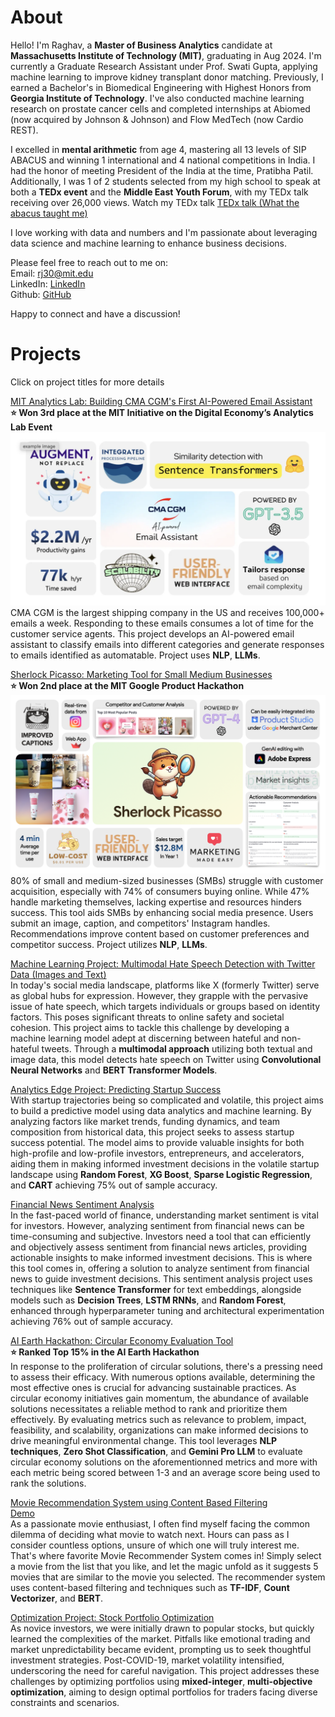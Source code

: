 # About
Hello! I'm Raghav, a **Master of Business Analytics** candidate at **Massachusetts Institute of Technology (MIT)**, graduating in Aug 2024. I'm currently a Graduate Research Assistant under Prof. Swati Gupta, applying machine learning to improve kidney transplant donor matching. Previously, I earned a Bachelor's in Biomedical Engineering with Highest Honors from **Georgia Institute of Technology**. I've also conducted machine learning research on prostate cancer cells and completed internships at Abiomed (now acquired by Johnson & Johnson) and Flow MedTech (now Cardio REST). 

I excelled in **mental arithmetic** from age 4, mastering all 13 levels of SIP ABACUS and winning 1 international and 4 national competitions in India. I had the honor of meeting President of the India at the time, Pratibha Patil. Additionally, I was 1 of 2 students selected from my high school to speak at both a **TEDx event** and the **Middle East Youth Forum**, with my TEDx talk receiving over 26,000 views. Watch my TEDx talk [TEDx talk (What the abacus taught me)](https://www.youtube.com/watch?v=7EYWHe1yyjM) <br>

I love working with data and numbers and I'm passionate about leveraging data science and machine learning to enhance business decisions.<br>

Please feel free to reach out to me on:<br>
Email: rj30@mit.edu<br>
LinkedIn: [LinkedIn](https://www.linkedin.com/in/rrmj/)<br>
Github: [GitHub](https://github.com/raghavmanoharanjayanthi30)<br>

Happy to connect and have a discussion!

# Projects
Click on project titles for more details<br>

[MIT Analytics Lab: Building CMA CGM's First AI-Powered Email Assistant](alab.md) <br>
**⭐ Won 3rd place at the MIT Initiative on the Digital Economy’s Analytics Lab Event <br>**
![Profile Picture](pictures/summary.jpg)
CMA CGM is the largest shipping company in the US and receives 100,000+ emails a week. Responding to these emails consumes a lot of time for the customer service agents. This project develops an AI-powered email assistant to classify emails into different categories and generate responses to emails identified as automatable. Project uses **NLP**, **LLMs**.

[Sherlock Picasso: Marketing Tool for Small Medium Businesses](https://github.com/maxime7770/Sherlock-Picasso/blob/main/README.md)<br>
**⭐ Won 2nd place at the MIT Google Product Hackathon**<br>
![Profile Picture](pictures/Sherlock_Picasso.jpg)
80% of small and medium-sized businesses (SMBs) struggle with customer acquisition, especially with 74% of consumers buying online. While 47% handle marketing themselves, lacking expertise and resources hinders success. This tool aids SMBs by enhancing social media presence. Users submit an image, caption, and competitors' Instagram handles. Recommendations improve content based on customer preferences and competitor success. Project utilizes **NLP**, **LLMs**.

[Machine Learning Project: Multimodal Hate Speech Detection with Twitter Data (Images and Text)](https://github.com/raghavmanoharanjayanthi30/Multimodal-Hate-Speech-Detection/blob/main/ML_final_report.pdf) <br>
In today's social media landscape, platforms like X (formerly Twitter) serve as global hubs for expression. However, they grapple with the pervasive issue of hate speech, which targets individuals or groups based on identity factors. This poses significant threats to online safety and societal cohesion. This project aims to tackle this challenge by developing a machine learning model adept at discerning between hateful and non-hateful tweets. Through a **multimodal approach** utilizing both textual and image data, this model detects hate speech on Twitter using **Convolutional Neural Networks** and **BERT Transformer Models**.

[Analytics Edge Project: Predicting Startup Success](https://github.com/raghavmanoharanjayanthi30/Predicting-Startup-Success/blob/main/Analytics%20Edge%20Project%20Report.pdf)<br>
With startup trajectories being so complicated and volatile, this project aims to build a predictive model using data analytics and machine learning. By analyzing factors like market trends, funding dynamics, and team composition from historical data, this project seeks to assess startup success potential. The model aims to provide valuable insights for both high-profile and low-profile investors, entrepreneurs, and accelerators, aiding them in making informed investment decisions in the volatile startup landscape using **Random Forest**, **XG Boost**, **Sparse Logistic Regression**, and **CART** achieving 75% out of sample accuracy.

[Financial News Sentiment Analysis](https://github.com/raghavmanoharanjayanthi30/Sentiment-Analysis-Financial-News) <br>
In the fast-paced world of finance, understanding market sentiment is vital for investors. However, analyzing sentiment from financial news can be time-consuming and subjective. Investors need a tool that can efficiently and objectively assess sentiment from financial news articles, providing actionable insights to make informed investment decisions. This is where this tool comes in, offering a solution to analyze sentiment from financial news to guide investment decisions. This sentiment analysis project uses techniques like **Sentence Transformer** for text embeddings, alongside models such as **Decision Trees**, **LSTM RNNs**, and **Random Forest**, enhanced through hyperparameter tuning and architectural experimentation achieving 76% out of sample accuracy.

[AI Earth Hackathon: Circular Economy Evaluation Tool](https://github.com/raghavmanoharanjayanthi30/AI-Earth-Hackathon/blob/main/README.md)<br>
**⭐ Ranked Top 15% in the AI Earth Hackathon<br>**
In response to the proliferation of circular solutions, there's a pressing need to assess their efficacy. With numerous options available, determining the most effective ones is crucial for advancing sustainable practices. As circular economy initiatives gain momentum, the abundance of available solutions necessitates a reliable method to rank and prioritize them effectively. By evaluating metrics such as relevance to problem, impact, feasibility, and scalability, organizations can make informed decisions to drive meaningful environmental change. This tool leverages **NLP techniques**, **Zero Shot Classification**, and **Gemini Pro LLM** to evaluate circular economy solutions on the aforementionned metrics and more with each metric being scored between 1-3 and an average score being used to rank the solutions.

[Movie Recommendation System using Content Based Filtering](https://github.com/raghavmanoharanjayanthi30/Movie-Recommendation-System/blob/main/README.md) <br>
[Demo](https://www.youtube.com/watch?v=kYPY2yMo_5E) <br>
As a passionate movie enthusiast, I often find myself facing the common dilemma of deciding what movie to watch next. Hours can pass as I consider countless options, unsure of which one will truly interest me. That's where favorite Movie Recommender System comes in! Simply select a movie from the list that you like, and let the magic unfold as it suggests 5 movies that are similar to the movie you selected. The recommender system uses content-based filtering and techniques such as **TF-IDF**, **Count Vectorizer**, and **BERT**.

[Optimization Project: Stock Portfolio Optimization](https://github.com/raghavmanoharanjayanthi30/Stock-Portfolio-Optimization/blob/main/OPT%20Project%202023_Final%20Report_US%20Stock%20Portfolio%20Optimization%20(1).pdf)<br>
As novice investors, we were initially drawn to popular stocks, but quickly learned the complexities of the market. Pitfalls like emotional trading and market unpredictability became evident, prompting us to seek thoughtful investment strategies. Post-COVID-19, market volatility intensified, underscoring the need for careful navigation. This project addresses these challenges by optimizing portfolios using **mixed-integer**, **multi-objective optimization**, aiming to design optimal portfolios for traders facing diverse constraints and scenarios.


